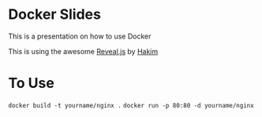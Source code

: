 Docker Slides
=============

This is a presentation on how to use Docker

This is using the awesome [Reveal.js](https://github.com/hakimel/reveal.js) by [Hakim]( http://hakim.se/ )

To Use
======
`docker build -t yourname/nginx .`
`docker run -p 80:80 -d yourname/nginx`
